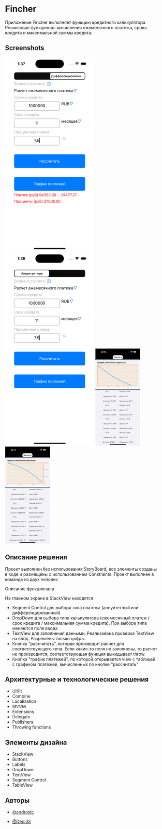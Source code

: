 
# Fincher

Приложение Fincher выполняет функцию кредитного калькулятора. Реализован функционал вычисления ежемесячного платежа, срока кредита и максимальной суммы кредита.


## Screenshots

![App Screenshot](https://github.com/androidc/Fincher/blob/develop/Screen11.png)
![App Screenshot](https://github.com/androidc/Fincher/blob/develop/Screen22.png)
![App Screenshot](https://github.com/androidc/Fincher/blob/develop/screen33.jpg)
![App Screenshot](https://github.com/androidc/Fincher/blob/develop/screen44.jpg)


## Описание решения

Проект выполнен без использования StoryBoard, все элементы созданы в коде и размещены с использованием Constraints. Проект выполнен в команде из двух человек

Описание функционала

На главном экране в StackView находятся 
- Segment Control для выбора типа платежа (аннуитетный или дифференцированный)
- DropDown для выбора типа калькулятора (ежемесячный платеж / срок кредита / максимальная сумма кредита). При выборе типа меняются поля ввода
- TextView для заполнения данными. Реализована проверка TextView на ввод. Разрешены только цифры.
- Кнопка "рассчитать", которая производит расчет для соответствующего типа. Если какие-то поля не заполнены, то расчет не производится, соответствующая функция выкидывает throw.
- Кнопка "график платежей", по которой открывается view с таблицей с графиком платежей, вычисленных по кнопке "рассчитать"

## Архитектурные и технологические решения

- UIKit
- Combine
- Localization
- MVVM
- Extensions
- Delegate
- Publishers
- Throwing functions


## Элементы дизайна

- StackView
- Buttons
- Labels
- DropDown
- TextView
- Segment Control
- TableView


## Авторы

- [@androidc](https://www.github.com/androidc) 

- [@Deni0S](https://www.github.com/Deni0S) 
